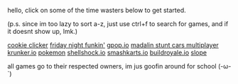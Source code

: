 hello, click on some of the time wasters below to get started.

(p.s. since im too lazy to sort a-z, just use ctrl+f to search for games, and if it doesnt show up,  lmk.)

[cookie clicker](https://pixelamp-isgay.github.io/cowokies/)
[friday night funkin'](https://pixelamp-isgay.github.io/fnf/)
[gpop.io](https://pixelamp-isgay.github.io/gpop.io/)
[madalin stunt cars multiplayer](https://pixelamp-isgay.github.io/madalinscm/)
[krunker.io](https://pixelamp-isgay.github.io/krunker.io/)
[pokemon](https://pixelamp-isgay.github.io/pokemongames/)
[shellshock.io](https://pixelamp-isgay.github.io/shellshock/)
[smashkarts.io](https://pixelamp-isgay.github.io/smashkarts/)
[buildroyale.io](https://pixelamp-isgay.github.io/build-royale/)
[slope](https://pixelamp-isgay.github.io/slope/)


all games go to their respected owners, im jus goofin around for school (-ω-`)
